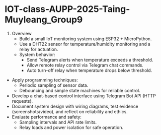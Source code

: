 # IOT-class-AUPP-2025-Taing-Muyleang_Group9

1. Overview
   - Build a small IoT monitoring system using ESP32 + MicroPython.
   - Use a DHT22 sensor for temperature/humidity monitoring and a relay for actuation.
   - System behavior:
      + Send Telegram alerts when temperature exceeds a threshold.
      + Allow remote relay control via Telegram chat commands.
      + Auto turn-off relay when temperature drops below threshold.
  - Apply programming techniques:
      + Periodic sampling of sensor data.
      + Debouncing and simple state machines for reliable control.
  - Develop a chat-based control interface using Telegram Bot API (HTTP requests).
  - Document system design with wiring diagrams, test evidence (screenshots/video), and reflect on reliability and ethics.
  - Evaluate performance and safety:
      + Sampling intervals and API rate limits.
      + Relay loads and power isolation for safe operation.

